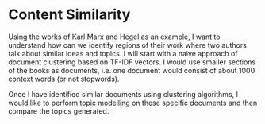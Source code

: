 # Content Similarity 

Using the works of Karl Marx and Hegel as an example, I want to understand how can we identify regions of their work where two authors talk about similar ideas and topics. I will start with a naive approach of document clustering based on TF-IDF vectors. I would use smaller sections of the books as documents, i.e. one document would consist of about 1000 context words (or not stopwords). 

Once I have identified similar documents using clustering algorithms, I would like to perform topic modelling on these specific documents and then compare the topics generated. 
